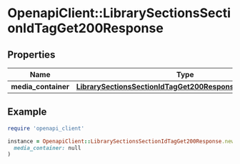 # OpenapiClient::LibrarySectionsSectionIdTagGet200Response

## Properties

| Name | Type | Description | Notes |
| ---- | ---- | ----------- | ----- |
| **media_container** | [**LibrarySectionsSectionIdTagGet200ResponseMediaContainer**](LibrarySectionsSectionIdTagGet200ResponseMediaContainer.md) |  | [optional] |

## Example

```ruby
require 'openapi_client'

instance = OpenapiClient::LibrarySectionsSectionIdTagGet200Response.new(
  media_container: null
)
```

